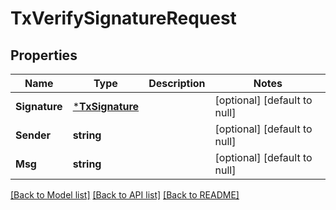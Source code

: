 # TxVerifySignatureRequest

## Properties
Name | Type | Description | Notes
------------ | ------------- | ------------- | -------------
**Signature** | [***TxSignature**](txSignature.md) |  | [optional] [default to null]
**Sender** | **string** |  | [optional] [default to null]
**Msg** | **string** |  | [optional] [default to null]

[[Back to Model list]](../README.md#documentation-for-models) [[Back to API list]](../README.md#documentation-for-api-endpoints) [[Back to README]](../README.md)

